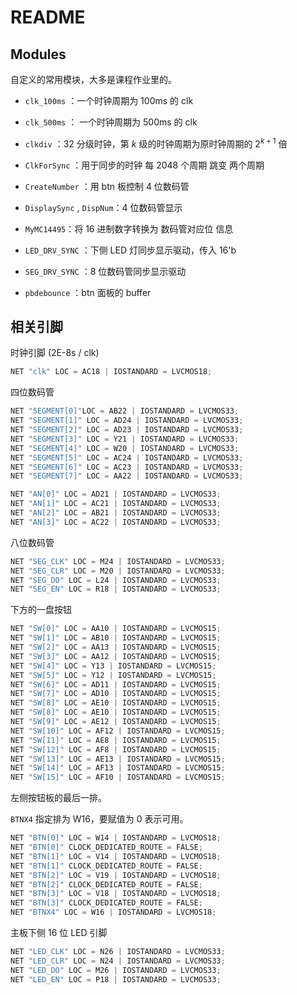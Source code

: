 # README

## Modules

自定义的常用模块，大多是课程作业里的。

- `clk_100ms` ：一个时钟周期为 100ms 的 clk
- `clk_500ms` ： 一个时钟周期为 500ms 的 clk

- `clkdiv` ：32 分级时钟，第 $k$ 级的时钟周期为原时钟周期的 $2^{k+1}$ 倍 
- `ClkForSync` ：用于同步的时钟 每 2048 个周期 跳变 两个周期
- `CreateNumber` ：用 btn 板控制 4 位数码管
- `DisplaySync` ,  `DispNum`：4 位数码管显示
- `MyMC14495`：将 16 进制数字转换为 数码管对应位 信息
- `LED_DRV_SYNC` ：下侧 LED 灯同步显示驱动，传入 16'b
- `SEG_DRV_SYNC` ：8 位数码管同步显示驱动
- `pbdebounce` ：btn 面板的 buffer

## 相关引脚

时钟引脚 (2E-8s / clk)

```verilog
NET "clk" LOC = AC18 | IOSTANDARD = LVCMOS18;
```

四位数码管

```verilog
NET "SEGMENT[0]"LOC = AB22 | IOSTANDARD = LVCMOS33;
NET "SEGMENT[1]" LOC = AD24 | IOSTANDARD = LVCMOS33;
NET "SEGMENT[2]" LOC = AD23 | IOSTANDARD = LVCMOS33;
NET "SEGMENT[3]" LOC = Y21 | IOSTANDARD = LVCMOS33;
NET "SEGMENT[4]" LOC = W20 | IOSTANDARD = LVCMOS33;
NET "SEGMENT[5]" LOC = AC24 | IOSTANDARD = LVCMOS33;
NET "SEGMENT[6]" LOC = AC23 | IOSTANDARD = LVCMOS33;
NET "SEGMENT[7]" LOC = AA22 | IOSTANDARD = LVCMOS33;

NET "AN[0]" LOC = AD21 | IOSTANDARD = LVCMOS33;
NET "AN[1]" LOC = AC21 | IOSTANDARD = LVCMOS33;
NET "AN[2]" LOC = AB21 | IOSTANDARD = LVCMOS33;
NET "AN[3]" LOC = AC22 | IOSTANDARD = LVCMOS33;
```

八位数码管

```verilog
NET "SEG_CLK" LOC = M24 | IOSTANDARD = LVCMOS33;
NET "SEG_CLR" LOC = M20 | IOSTANDARD = LVCMOS33;
NET "SEG_DO" LOC = L24 | IOSTANDARD = LVCMOS33;
NET "SEG_EN" LOC = R18 | IOSTANDARD = LVCMOS33;
```

下方的一盘按钮

```verilog
NET "SW[0]" LOC = AA10 | IOSTANDARD = LVCMOS15;
NET "SW[1]" LOC = AB10 | IOSTANDARD = LVCMOS15;
NET "SW[2]" LOC = AA13 | IOSTANDARD = LVCMOS15;
NET "SW[3]" LOC = AA12 | IOSTANDARD = LVCMOS15;
NET "SW[4]" LOC = Y13 | IOSTANDARD = LVCMOS15;
NET "SW[5]" LOC = Y12 | IOSTANDARD = LVCMOS15;
NET "SW[6]" LOC = AD11 | IOSTANDARD = LVCMOS15;
NET "SW[7]" LOC = AD10 | IOSTANDARD = LVCMOS15;
NET "SW[8]" LOC = AE10 | IOSTANDARD = LVCMOS15;
NET "SW[8]" LOC = AE10 | IOSTANDARD = LVCMOS15;
NET "SW[9]" LOC = AE12 | IOSTANDARD = LVCMOS15;
NET "SW[10]" LOC = AF12 | IOSTANDARD = LVCMOS15;
NET "SW[11]" LOC = AE8 | IOSTANDARD = LVCMOS15;
NET "SW[12]" LOC = AF8 | IOSTANDARD = LVCMOS15;
NET "SW[13]" LOC = AE13 | IOSTANDARD = LVCMOS15;
NET "SW[14]" LOC = AF13 | IOSTANDARD = LVCMOS15;
NET "SW[15]" LOC = AF10 | IOSTANDARD = LVCMOS15;
```

左侧按钮板的最后一排。

`BTNX4` 指定排为 W16，要赋值为 0 表示可用。

```verilog
NET "BTN[0]" LOC = W14 | IOSTANDARD = LVCMOS18;
NET "BTN[0]" CLOCK_DEDICATED_ROUTE = FALSE;
NET "BTN[1]" LOC = V14 | IOSTANDARD = LVCMOS18;
NET "BTN[1]" CLOCK_DEDICATED_ROUTE = FALSE;
NET "BTN[2]" LOC = V19 | IOSTANDARD = LVCMOS18;
NET "BTN[2]" CLOCK_DEDICATED_ROUTE = FALSE;
NET "BTN[3]" LOC = V18 | IOSTANDARD = LVCMOS18;
NET "BTN[3]" CLOCK_DEDICATED_ROUTE = FALSE;
NET "BTNX4" LOC = W16 | IOSTANDARD = LVCMOS18;
```

主板下侧 16 位 LED 引脚

```verilog
NET "LED_CLK" LOC = N26 | IOSTANDARD = LVCMOS33;
NET "LED_CLR" LOC = N24 | IOSTANDARD = LVCMOS33;
NET "LED_DO" LOC = M26 | IOSTANDARD = LVCMOS33;
NET "LED_EN" LOC = P18 | IOSTANDARD = LVCMOS33;
```

